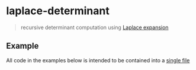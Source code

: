 # laplace-determinant

> recursive determinant computation using [Laplace expansion](https://en.wikipedia.org/wiki/Laplace_expansion)

## Example

All code in the examples below is intended to be contained into a [single file](https://github.com/fibo/laplace-determinant/blob/master/test.js)

